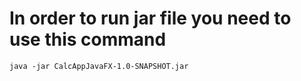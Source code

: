 # In order to run jar file you need to use this command

```commandline
java -jar CalcAppJavaFX-1.0-SNAPSHOT.jar
```
